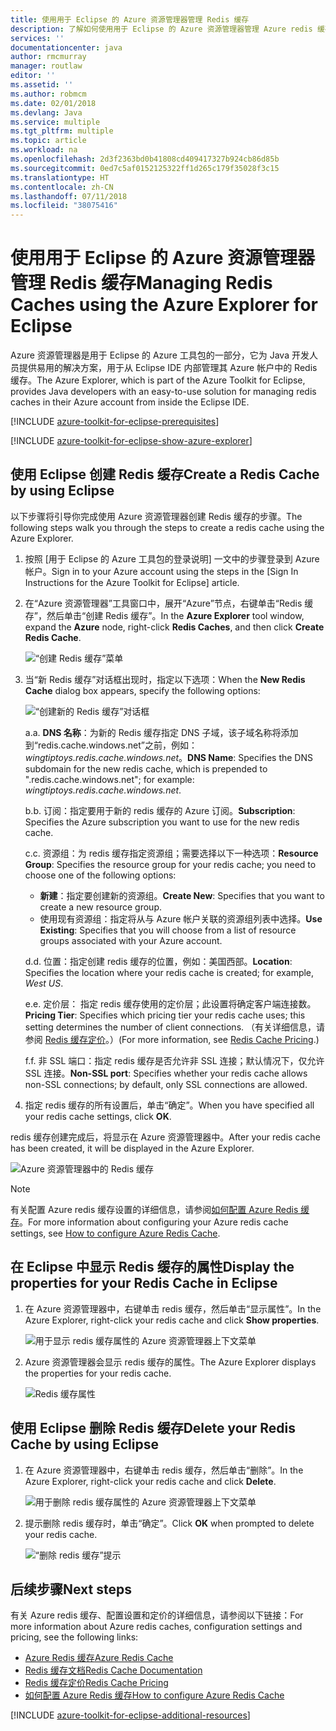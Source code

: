 ```yaml
---
title: 使用用于 Eclipse 的 Azure 资源管理器管理 Redis 缓存
description: 了解如何使用用于 Eclipse 的 Azure 资源管理器管理 Azure redis 缓存。
services: ''
documentationcenter: java
author: rmcmurray
manager: routlaw
editor: ''
ms.assetid: ''
ms.author: robmcm
ms.date: 02/01/2018
ms.devlang: Java
ms.service: multiple
ms.tgt_pltfrm: multiple
ms.topic: article
ms.workload: na
ms.openlocfilehash: 2d3f2363bd0b41808cd409417327b924cb86d85b
ms.sourcegitcommit: 0ed7c5af0152125322ff1d265c179f35028f3c15
ms.translationtype: HT
ms.contentlocale: zh-CN
ms.lasthandoff: 07/11/2018
ms.locfileid: "38075416"
---
```

# <a name="managing-redis-caches-using-the-azure-explorer-for-eclipse"></a><span data-ttu-id="941c3-103">使用用于 Eclipse 的 Azure 资源管理器管理 Redis 缓存</span><span class="sxs-lookup"><span data-stu-id="941c3-103">Managing Redis Caches using the Azure Explorer for Eclipse</span></span>

<span data-ttu-id="941c3-104">Azure 资源管理器是用于 Eclipse 的 Azure 工具包的一部分，它为 Java 开发人员提供易用的解决方案，用于从 Eclipse IDE 内部管理其 Azure 帐户中的 Redis 缓存。</span><span class="sxs-lookup"><span data-stu-id="941c3-104">The Azure Explorer, which is part of the Azure Toolkit for Eclipse, provides Java developers with an easy-to-use solution for managing redis caches in their Azure account from inside the Eclipse IDE.</span></span>

[!INCLUDE [azure-toolkit-for-eclipse-prerequisites](../includes/azure-toolkit-for-eclipse-prerequisites.md)]

[!INCLUDE [azure-toolkit-for-eclipse-show-azure-explorer](../includes/azure-toolkit-for-eclipse-show-azure-explorer.md)]

## <a name="create-a-redis-cache-by-using-eclipse"></a><span data-ttu-id="941c3-105">使用 Eclipse 创建 Redis 缓存</span><span class="sxs-lookup"><span data-stu-id="941c3-105">Create a Redis Cache by using Eclipse</span></span>

<span data-ttu-id="941c3-106">以下步骤将引导你完成使用 Azure 资源管理器创建 Redis 缓存的步骤。</span><span class="sxs-lookup"><span data-stu-id="941c3-106">The following steps walk you through the steps to create a redis cache using the Azure Explorer.</span></span>

1. <span data-ttu-id="941c3-107">按照 [用于 Eclipse 的 Azure 工具包的登录说明] 一文中的步骤登录到 Azure 帐户。</span><span class="sxs-lookup"><span data-stu-id="941c3-107">Sign in to your Azure account using the steps in the [Sign In Instructions for the Azure Toolkit for Eclipse] article.</span></span>

1. <span data-ttu-id="941c3-108">在“Azure 资源管理器”工具窗口中，展开“Azure”节点，右键单击“Redis 缓存”，然后单击“创建 Redis 缓存”。</span><span class="sxs-lookup"><span data-stu-id="941c3-108">In the **Azure Explorer** tool window, expand the **Azure** node, right-click **Redis Caches**, and then click **Create Redis Cache**.</span></span>

   ![“创建 Redis 缓存”菜单][CR01]

1. <span data-ttu-id="941c3-110">当“新 Redis 缓存”对话框出现时，指定以下选项：</span><span class="sxs-lookup"><span data-stu-id="941c3-110">When the **New Redis Cache** dialog box appears, specify the following options:</span></span>

   ![“创建新的 Redis 缓存”对话框][CR02]

   <span data-ttu-id="941c3-112">a.</span><span class="sxs-lookup"><span data-stu-id="941c3-112">a.</span></span> <span data-ttu-id="941c3-113">**DNS 名称**：为新的 Redis 缓存指定 DNS 子域，该子域名称将添加到“redis.cache.windows.net”之前，例如：*wingtiptoys.redis.cache.windows.net*。</span><span class="sxs-lookup"><span data-stu-id="941c3-113">**DNS Name**: Specifies the DNS subdomain for the new redis cache, which is prepended to ".redis.cache.windows.net"; for example: *wingtiptoys.redis.cache.windows.net*.</span></span>

   <span data-ttu-id="941c3-114">b.</span><span class="sxs-lookup"><span data-stu-id="941c3-114">b.</span></span> <span data-ttu-id="941c3-115">订阅：指定要用于新的 redis 缓存的 Azure 订阅。</span><span class="sxs-lookup"><span data-stu-id="941c3-115">**Subscription**: Specifies the Azure subscription you want to use for the new redis cache.</span></span>

   <span data-ttu-id="941c3-116">c.</span><span class="sxs-lookup"><span data-stu-id="941c3-116">c.</span></span> <span data-ttu-id="941c3-117">资源组：为 redis 缓存指定资源组；需要选择以下一种选项：</span><span class="sxs-lookup"><span data-stu-id="941c3-117">**Resource Group**: Specifies the resource group for your redis cache; you need to choose one of the following options:</span></span>
      * <span data-ttu-id="941c3-118">**新建**：指定要创建新的资源组。</span><span class="sxs-lookup"><span data-stu-id="941c3-118">**Create New**: Specifies that you want to create a new resource group.</span></span>
      * <span data-ttu-id="941c3-119">使用现有资源组：指定将从与 Azure 帐户关联的资源组列表中选择。</span><span class="sxs-lookup"><span data-stu-id="941c3-119">**Use Existing**: Specifies that you will choose from a list of resource groups associated with your Azure account.</span></span>

   <span data-ttu-id="941c3-120">d.</span><span class="sxs-lookup"><span data-stu-id="941c3-120">d.</span></span> <span data-ttu-id="941c3-121">位置：指定创建 redis 缓存的位置，例如：美国西部。</span><span class="sxs-lookup"><span data-stu-id="941c3-121">**Location**: Specifies the location where your redis cache is created; for example, *West US*.</span></span>

   <span data-ttu-id="941c3-122">e.</span><span class="sxs-lookup"><span data-stu-id="941c3-122">e.</span></span> <span data-ttu-id="941c3-123">定价层： 指定 redis 缓存使用的定价层；此设置将确定客户端连接数。</span><span class="sxs-lookup"><span data-stu-id="941c3-123">**Pricing Tier**: Specifies which pricing tier your redis cache uses; this setting determines the number of client connections.</span></span> <span data-ttu-id="941c3-124">（有关详细信息，请参阅 [Redis 缓存定价]。）</span><span class="sxs-lookup"><span data-stu-id="941c3-124">(For more information, see [Redis Cache Pricing].)</span></span>

   <span data-ttu-id="941c3-125">f.</span><span class="sxs-lookup"><span data-stu-id="941c3-125">f.</span></span> <span data-ttu-id="941c3-126">非 SSL 端口：指定 redis 缓存是否允许非 SSL 连接；默认情况下，仅允许 SSL 连接。</span><span class="sxs-lookup"><span data-stu-id="941c3-126">**Non-SSL port**: Specifies whether your redis cache allows non-SSL connections; by default, only SSL connections are allowed.</span></span>

1. <span data-ttu-id="941c3-127">指定 redis 缓存的所有设置后，单击“确定”。</span><span class="sxs-lookup"><span data-stu-id="941c3-127">When you have specified all your redis cache settings, click **OK**.</span></span>

<span data-ttu-id="941c3-128">redis 缓存创建完成后，将显示在 Azure 资源管理器中。</span><span class="sxs-lookup"><span data-stu-id="941c3-128">After your redis cache has been created, it will be displayed in the Azure Explorer.</span></span>

   ![Azure 资源管理器中的 Redis 缓存][CR03]

> [!NOTE]
>
> <span data-ttu-id="941c3-130">有关配置 Azure redis 缓存设置的详细信息，请参阅[如何配置 Azure Redis 缓存]。</span><span class="sxs-lookup"><span data-stu-id="941c3-130">For more information about configuring your Azure redis cache settings, see [How to configure Azure Redis Cache].</span></span>
>

## <a name="display-the-properties-for-your-redis-cache-in-eclipse"></a><span data-ttu-id="941c3-131">在 Eclipse 中显示 Redis 缓存的属性</span><span class="sxs-lookup"><span data-stu-id="941c3-131">Display the properties for your Redis Cache in Eclipse</span></span>

1. <span data-ttu-id="941c3-132">在 Azure 资源管理器中，右键单击 redis 缓存，然后单击“显示属性”。</span><span class="sxs-lookup"><span data-stu-id="941c3-132">In the Azure Explorer, right-click your redis cache and click **Show properties**.</span></span>

   ![用于显示 redis 缓存属性的 Azure 资源管理器上下文菜单][SP01]

1. <span data-ttu-id="941c3-134">Azure 资源管理器会显示 redis 缓存的属性。</span><span class="sxs-lookup"><span data-stu-id="941c3-134">The Azure Explorer displays the properties for your redis cache.</span></span>

   ![Redis 缓存属性][SP02]

## <a name="delete-your-redis-cache-by-using-eclipse"></a><span data-ttu-id="941c3-136">使用 Eclipse 删除 Redis 缓存</span><span class="sxs-lookup"><span data-stu-id="941c3-136">Delete your Redis Cache by using Eclipse</span></span>

1. <span data-ttu-id="941c3-137">在 Azure 资源管理器中，右键单击 redis 缓存，然后单击“删除”。</span><span class="sxs-lookup"><span data-stu-id="941c3-137">In the Azure Explorer, right-click your redis cache and click **Delete**.</span></span>

   ![用于删除 redis 缓存属性的 Azure 资源管理器上下文菜单][DE01]

1. <span data-ttu-id="941c3-139">提示删除 redis 缓存时，单击“确定”。</span><span class="sxs-lookup"><span data-stu-id="941c3-139">Click **OK** when prompted to delete your redis cache.</span></span>

   ![“删除 redis 缓存”提示][DE02]

## <a name="next-steps"></a><span data-ttu-id="941c3-141">后续步骤</span><span class="sxs-lookup"><span data-stu-id="941c3-141">Next steps</span></span>

<span data-ttu-id="941c3-142">有关 Azure redis 缓存、配置设置和定价的详细信息，请参阅以下链接：</span><span class="sxs-lookup"><span data-stu-id="941c3-142">For more information about Azure redis caches, configuration settings and pricing, see the following links:</span></span>

* <span data-ttu-id="941c3-143">[Azure Redis 缓存]</span><span class="sxs-lookup"><span data-stu-id="941c3-143">[Azure Redis Cache]</span></span>
* <span data-ttu-id="941c3-144">[Redis 缓存文档]</span><span class="sxs-lookup"><span data-stu-id="941c3-144">[Redis Cache Documentation]</span></span>
* <span data-ttu-id="941c3-145">[Redis 缓存定价]</span><span class="sxs-lookup"><span data-stu-id="941c3-145">[Redis Cache Pricing]</span></span>
* <span data-ttu-id="941c3-146">[如何配置 Azure Redis 缓存]</span><span class="sxs-lookup"><span data-stu-id="941c3-146">[How to configure Azure Redis Cache]</span></span>

[!INCLUDE [azure-toolkit-for-eclipse-additional-resources](../includes/azure-toolkit-for-eclipse-additional-resources.md)]

<!-- URL List -->

[Redis 缓存定价]: https://azure.microsoft.com/pricing/details/cache/
[Redis Cache Pricing]: https://azure.microsoft.com/pricing/details/cache/
[Azure Redis 缓存]: https://azure.microsoft.com/services/cache/
[Azure Redis Cache]: https://azure.microsoft.com/services/cache/
[Redis 缓存文档]: /azure/redis-cache/
[Redis Cache Documentation]: /azure/redis-cache/
[如何配置 Azure Redis 缓存]: /azure/redis-cache/cache-configure
[How to configure Azure Redis Cache]: /azure/redis-cache/cache-configure

<!-- IMG List -->

[CR01]: media/azure-toolkit-for-eclipse-managing-redis-caches-using-azure-explorer/CR01.png
[CR02]: media/azure-toolkit-for-eclipse-managing-redis-caches-using-azure-explorer/CR02.png
[CR03]: media/azure-toolkit-for-eclipse-managing-redis-caches-using-azure-explorer/CR03.png

[SP01]: media/azure-toolkit-for-eclipse-managing-redis-caches-using-azure-explorer/SP01.png
[SP02]: media/azure-toolkit-for-eclipse-managing-redis-caches-using-azure-explorer/SP02.png

[DE01]: media/azure-toolkit-for-eclipse-managing-redis-caches-using-azure-explorer/DE01.png
[DE02]: media/azure-toolkit-for-eclipse-managing-redis-caches-using-azure-explorer/DE02.png
